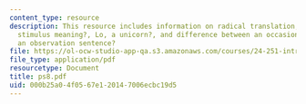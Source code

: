 ```yaml
---
content_type: resource
description: This resource includes information on radical translation, ?affirmative
  stimulus meaning?, Lo, a unicorn?, and difference between an occasion sentence and
  an observation sentence?
file: https://ol-ocw-studio-app-qa.s3.amazonaws.com/courses/24-251-introduction-to-philosophy-of-language-spring-2006/000b25a04f0567e120147006ecbc19d5_ps8.pdf
file_type: application/pdf
resourcetype: Document
title: ps8.pdf
uid: 000b25a0-4f05-67e1-2014-7006ecbc19d5
---
```

